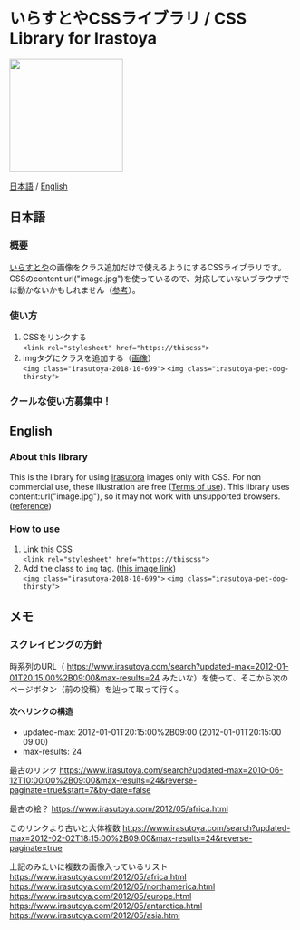 # いらすとやCSSライブラリ / CSS Library for Irastoya

<img src="https://1.bp.blogspot.com/-Iv3bczeEefY/WxvJvlRTqEI/AAAAAAABMjc/9Rw8cVYk4B8P8_bcvXoA6gpLuByjtsPdQCLcBGAs/s800/computer_school_boy.png" width="200">

[日本語](#日本語) / [English](#English)

## 日本語
### 概要
[いらすとや](https://www.irasutoya.com/)の画像をクラス追加だけで使えるようにするCSSライブラリです。
CSSのcontent:url("image.jpg")を使っているので、対応していないブラウザでは動かないかもしれません（[参考](https://stackoverflow.com/questions/2182716/is-it-possible-to-set-the-equivalent-of-a-src-attribute-of-an-img-tag-in-css)）。

### 使い方
1. CSSをリンクする<br/>
`<link rel="stylesheet" href="https://thiscss">`
2. imgタグにクラスを追加する（[画像](https://www.irasutoya.com/2018/10/blog-post_699.html)）<br/>
`<img class="irasutoya-2018-10-699">`
`<img class="irasutoya-pet-dog-thirsty">`

### クールな使い方募集中！

## English
### About this library
This is the library for using [Irasutora](https://www.irasutoya.com/) images only with CSS.
For non commercial use, these illustration are free ([Terms of use](https://translate.google.com/translate?sl=auto&tl=en&js=y&prev=_t&hl=en&ie=UTF-8&u=https%3A%2F%2Fwww.irasutoya.com%2Fp%2Fterms.html&edit-text=)).
This library uses content:url("image.jpg"), so it may not work with unsupported browsers. ([reference](https://stackoverflow.com/questions/2182716/is-it-possible-to-set-the-equivalent-of-a-src-attribute-of-an-img-tag-in-css))

### How to use
1. Link this CSS<br/>
`<link rel="stylesheet" href="https://thiscss">`
2. Add the class to `img` tag. ([this image link](https://www.irasutoya.com/2018/10/blog-post_699.html))<br/>
`<img class="irasutoya-2018-10-699">`
`<img class="irasutoya-pet-dog-thirsty">`

## メモ
### スクレイピングの方針
時系列のURL（ https://www.irasutoya.com/search?updated-max=2012-01-01T20:15:00%2B09:00&max-results=24 みたいな）を使って、そこから次のページボタン（前の投稿）を辿って取って行く。
#### 次へリンクの構造

- updated-max: 2012-01-01T20:15:00%2B09:00 (2012-01-01T20:15:00 09:00)
- max-results: 24

最古のリンク
https://www.irasutoya.com/search?updated-max=2010-06-12T10:00:00%2B09:00&max-results=24&reverse-paginate=true&start=7&by-date=false

最古の絵？
https://www.irasutoya.com/2012/05/africa.html

このリンクより古いと大体複数
https://www.irasutoya.com/search?updated-max=2012-02-02T18:15:00%2B09:00&max-results=24&reverse-paginate=true

上記のみたいに複数の画像入っているリスト
https://www.irasutoya.com/2012/05/africa.html
https://www.irasutoya.com/2012/05/northamerica.html
https://www.irasutoya.com/2012/05/europe.html
https://www.irasutoya.com/2012/05/antarctica.html
https://www.irasutoya.com/2012/05/asia.html

